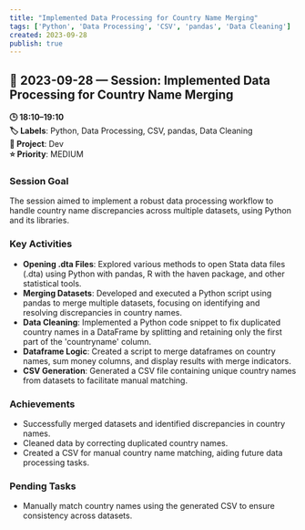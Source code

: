```yaml
---
title: "Implemented Data Processing for Country Name Merging"
tags: ['Python', 'Data Processing', 'CSV', 'pandas', 'Data Cleaning']
created: 2023-09-28
publish: true
---
```


## 📅 2023-09-28 — Session: Implemented Data Processing for Country Name Merging

**🕒 18:10–19:10**  
**🏷️ Labels**: Python, Data Processing, CSV, pandas, Data Cleaning  
**📂 Project**: Dev  
**⭐ Priority**: MEDIUM  


### Session Goal
The session aimed to implement a robust data processing workflow to handle country name discrepancies across multiple datasets, using Python and its libraries.

### Key Activities
- **Opening .dta Files**: Explored various methods to open Stata data files (.dta) using Python with pandas, R with the haven package, and other statistical tools.
- **Merging Datasets**: Developed and executed a Python script using pandas to merge multiple datasets, focusing on identifying and resolving discrepancies in country names.
- **Data Cleaning**: Implemented a Python code snippet to fix duplicated country names in a DataFrame by splitting and retaining only the first part of the 'countryname' column.
- **Dataframe Logic**: Created a script to merge dataframes on country names, sum money columns, and display results with merge indicators.
- **CSV Generation**: Generated a CSV file containing unique country names from datasets to facilitate manual matching.

### Achievements
- Successfully merged datasets and identified discrepancies in country names.
- Cleaned data by correcting duplicated country names.
- Created a CSV for manual country name matching, aiding future data processing tasks.

### Pending Tasks
- Manually match country names using the generated CSV to ensure consistency across datasets.
